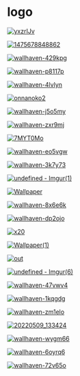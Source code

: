 # logo

<a href="yxzrIJv.png"><img alt="yxzrIJv" src="yxzrIJv.png"></a>

<a href="1475678848862.png"><img alt="1475678848862" src="1475678848862.png"></a>

<a href="wallhaven-429kpg.png"><img alt="wallhaven-429kpg" src="wallhaven-429kpg.png"></a>

<a href="wallhaven-p8117p.png"><img alt="wallhaven-p8117p" src="wallhaven-p8117p.png"></a>

<a href="wallhaven-4lvlyn.jpg"><img alt="wallhaven-4lvlyn" src="wallhaven-4lvlyn.jpg"></a>

<a href="onnanoko2.png"><img alt="onnanoko2" src="onnanoko2.png"></a>

<a href="wallhaven-j5o5my.jpg"><img alt="wallhaven-j5o5my" src="wallhaven-j5o5my.jpg"></a>

<a href="wallhaven-zxr9mj.jpg"><img alt="wallhaven-zxr9mj" src="wallhaven-zxr9mj.jpg"></a>

<a href="7MYT0Mo.png"><img alt="7MYT0Mo" src="7MYT0Mo.png"></a>

<a href="wallhaven-eo5vgw.png"><img alt="wallhaven-eo5vgw" src="wallhaven-eo5vgw.png"></a>

<a href="wallhaven-3k7y73.jpg"><img alt="wallhaven-3k7y73" src="wallhaven-3k7y73.jpg"></a>

<a href="undefined - Imgur(1).png"><img alt="undefined - Imgur(1)" src="undefined - Imgur(1).png"></a>

<a href="Wallpaper.jpg"><img alt="Wallpaper" src="Wallpaper.jpg"></a>

<a href="wallhaven-8x6e6k.jpg"><img alt="wallhaven-8x6e6k" src="wallhaven-8x6e6k.jpg"></a>

<a href="wallhaven-dp2ojo.png"><img alt="wallhaven-dp2ojo" src="wallhaven-dp2ojo.png"></a>

<a href="x20.png"><img alt="x20" src="x20.png"></a>

<a href="Wallpaper(1).jpg"><img alt="Wallpaper(1)" src="Wallpaper(1).jpg"></a>

<a href="out.png"><img alt="out" src="out.png"></a>

<a href="undefined - Imgur(6).png"><img alt="undefined - Imgur(6)" src="undefined - Imgur(6).png"></a>

<a href="wallhaven-47vwv4.jpg"><img alt="wallhaven-47vwv4" src="wallhaven-47vwv4.jpg"></a>

<a href="wallhaven-1kqgdg.jpg"><img alt="wallhaven-1kqgdg" src="wallhaven-1kqgdg.jpg"></a>

<a href="wallhaven-zm1elo.png"><img alt="wallhaven-zm1elo" src="wallhaven-zm1elo.png"></a>

<a href="20220509_133424.jpg"><img alt="20220509_133424" src="20220509_133424.jpg"></a>

<a href="wallhaven-wygm66.png"><img alt="wallhaven-wygm66" src="wallhaven-wygm66.png"></a>

<a href="wallhaven-6oyrq6.png"><img alt="wallhaven-6oyrq6" src="wallhaven-6oyrq6.png"></a>

<a href="wallhaven-72v65o.png"><img alt="wallhaven-72v65o" src="wallhaven-72v65o.png"></a>

